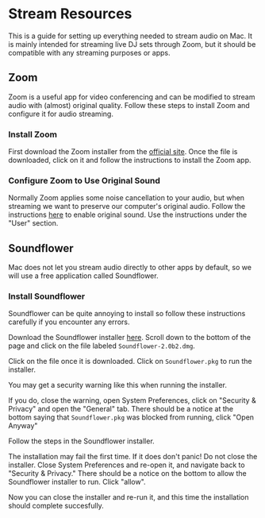 # Stream Resources
This is a guide for setting up everything needed to stream audio on Mac.
It is mainly intended for streaming live DJ sets through Zoom, but it should
be compatible with any streaming purposes or apps.

## Zoom
Zoom is a useful app for video conferencing and can be modified to stream
audio with (almost) original quality. Follow these steps to install Zoom
and configure it for audio streaming.

### Install Zoom
First download the Zoom installer from the [official site](https://zoom.us/download).
Once the file is downloaded, click on it and follow the instructions to install the Zoom app.

### Configure Zoom to Use Original Sound
Normally Zoom applies some noise cancellation to your audio, but when streaming
we want to preserve our computer's original audio.
Follow the instructions [here](https://support.zoom.us/hc/en-us/articles/115003279466-Enabling-option-to-preserve-original-sound)
to enable original sound. Use the instructions under the "User" section.

## Soundflower
Mac does not let you stream audio directly to other apps by default, so we will
use a free application called Soundflower.

### Install Soundflower
Soundflower can be quite annoying to install so follow these instructions carefully if you encounter any errors.

Download the Soundflower installer [here](https://github.com/mattingalls/Soundflower/releases/tag/2.0b2).
Scroll down to the bottom of the page and click on the file labeled `Soundflower-2.0b2.dmg`.
[](images/soundflower_download.png)

Click on the file once it is downloaded.
Click on `Soundflower.pkg` to run the installer.

You may get a security warning like this when running the installer.

If you do, close the warning, open System Preferences, click on "Security & Privacy" and open the "General" tab.
There should be a notice at the bottom saying that `Soundflower.pkg` was blocked from running, click "Open Anyway"

Follow the steps in the Soundflower installer.

The installation may fail the first time. If it does don't panic!
Do not close the installer. Close System Preferences and re-open it, and navigate back to "Security & Privacy."
There should be a notice on the bottom to allow the Soundflower installer to run. Click "allow".

Now you can close the installer and re-run it, and this time the installation should complete succesfully.
